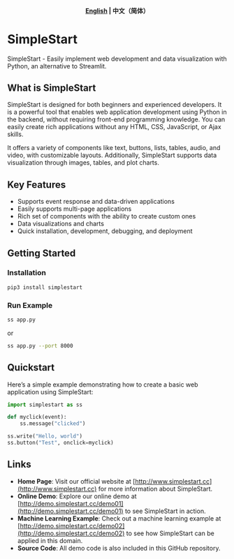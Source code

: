 <h4 align="center">
    <p>
        <a href="readme.md">English</a> |
        <b>中文（简体）</b>
    <p>
</h4>

# SimpleStart
SimpleStart - Easily implement web development and data visualization with Python, an alternative to Streamlit.

## What is SimpleStart
SimpleStart is designed for both beginners and experienced developers. It is a powerful tool that enables web application development using Python in the backend, without requiring front-end programming knowledge. You can easily create rich applications without any HTML, CSS, JavaScript, or Ajax skills.

It offers a variety of components like text, buttons, lists, tables, audio, and video, with customizable layouts. Additionally, SimpleStart supports data visualization through images, tables, and plot charts.

## Key Features

- Supports event response and data-driven applications
- Easily supports multi-page applications
- Rich set of components with the ability to create custom ones
- Data visualizations and charts
- Quick installation, development, debugging, and deployment

## Getting Started

### Installation

```bash
pip3 install simplestart
```

### Run Example
```bash
ss app.py
```
or
```bash
ss app.py --port 8000
```

## Quickstart

Here’s a simple example demonstrating how to create a basic web application using SimpleStart:

```python
import simplestart as ss

def myclick(event):
    ss.message("clicked")

ss.write("Hello, world")
ss.button("Test", onclick=myclick)
```

## Links

- **Home Page**: Visit our official website at [http://www.simplestart.cc](http://www.simplestart.cc) for more information about SimpleStart.
- **Online Demo**: Explore our online demo at [http://demo.simplestart.cc/demo01](http://demo.simplestart.cc/demo01) to see SimpleStart in action.
- **Machine Learning Example**: Check out a machine learning example at [http://demo.simplestart.cc/demo02](http://demo.simplestart.cc/demo02) to see how SimpleStart can be applied in this domain.
- **Source Code**: All demo code is also included in this GitHub repository.
